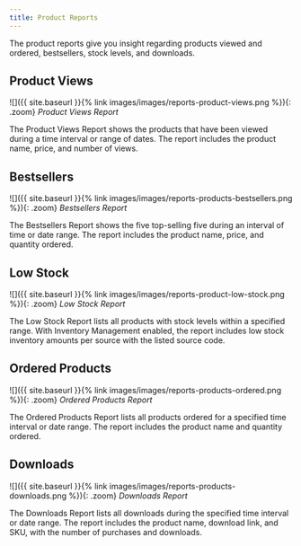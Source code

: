 ```yaml
---
title: Product Reports
---
```


The product reports give you insight regarding products viewed and ordered, bestsellers, stock levels, and downloads.

## Product Views

![]({{ site.baseurl }}{% link images/images/reports-product-views.png %}){: .zoom}
*Product Views Report*

The Product Views Report shows the products that have been viewed during a time interval or range of dates. The report includes the product name, price, and number of views.

## Bestsellers

![]({{ site.baseurl }}{% link images/images/reports-products-bestsellers.png %}){: .zoom}
*Bestsellers Report*

The Bestsellers Report shows the five top-selling five during an interval of time or date range. The report includes the product name, price, and quantity ordered.

## Low Stock

![]({{ site.baseurl }}{% link images/images/reports-product-low-stock.png %}){: .zoom}
*Low Stock Report*

The Low Stock Report lists all products with stock levels within a specified range. With Inventory Management enabled, the report includes low stock inventory amounts per source with the listed source code.

## Ordered Products

![]({{ site.baseurl }}{% link images/images/reports-products-ordered.png %}){: .zoom}
*Ordered Products Report*

The Ordered Products Report lists all products ordered for a specified time interval or date range. The report includes the product name and quantity ordered.

## Downloads

![]({{ site.baseurl }}{% link images/images/reports-products-downloads.png %}){: .zoom}
*Downloads Report*

The Downloads Report lists all downloads during the specified time interval or date range. The report includes the product name, download link, and SKU, with the number of purchases and downloads.
